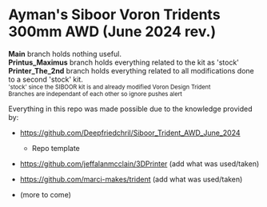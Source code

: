 # Ayman's Siboor Voron Tridents 300mm AWD (June 2024 rev.)

**Main** branch holds nothing useful. <br>
**Printus_Maximus** branch holds everything related to the kit as 'stock' <br>
**Printer_The_2nd** branch holds everything related to all modifications done to a second 'stock' kit. <br>
<sub>'stock' since the SIBOOR kit is and already modified Voron Design Trident <br> Branches are independant of each other so ignore pushes alert<sub>

Everything in this repo was made possible due to the knowledge provided by:
- https://github.com/Deepfriedchril/Siboor_Trident_AWD_June_2024
  - Repo template


- https://github.com/jeffalanmcclain/3DPrinter (add what was used/taken)

  
- https://github.com/marci-makes/trident (add what was used/taken)

  
- (more to come)
